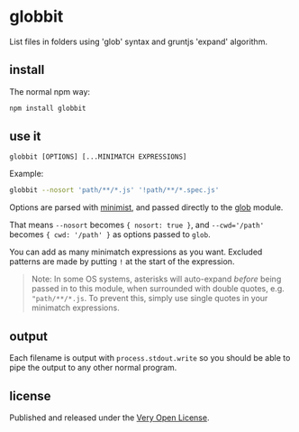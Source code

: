 # globbit

List files in folders using 'glob' syntax and gruntjs 'expand' algorithm.

## install

The normal npm way:

```bash
npm install globbit
```

## use it

```
globbit [OPTIONS] [...MINIMATCH EXPRESSIONS]
```

Example:

```bash
globbit --nosort 'path/**/*.js' '!path/**/*.spec.js'
```

Options are parsed with [minimist](https://www.npmjs.com/package/minimist),
and passed directly to the [glob](https://www.npmjs.com/package/glob) module.

That means `--nosort` becomes `{ nosort: true }`, and `--cwd='/path'`
becomes `{ cwd: '/path' }` as options passed to `glob`.

You can add as many minimatch expressions as you want. Excluded patterns are
made by putting `!` at the start of the expression.

> Note: In some OS systems, asterisks will auto-expand *before* being passed
> in to this module, when surrounded with double quotes, e.g. `"path/**/*.js`.
> To prevent this, simply use single quotes in your minimatch expressions.

## output

Each filename is output with `process.stdout.write` so you should
be able to pipe the output to any other normal program.

## license

Published and released under the [Very Open License](http://veryopenlicense.com).
